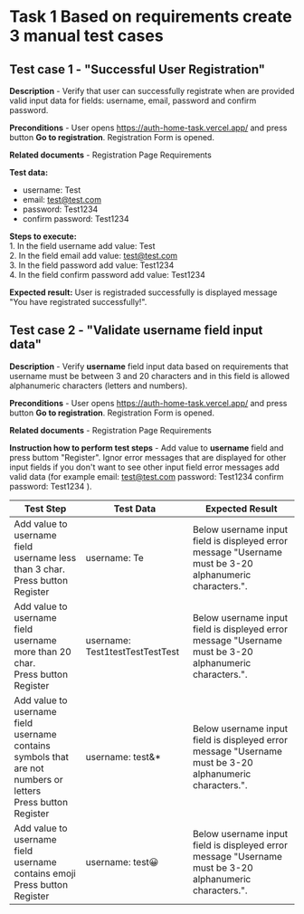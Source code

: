 # Task 1 Based on requirements create 3 manual test cases
## Test case 1 - "Successful User Registration" 
**Description** - Verify that user can successfully registrate when are provided valid input data for fields: username, email, password and confirm password.  

**Preconditions** - User opens https://auth-home-task.vercel.app/ and press button **Go to registration**. Registration Form is opened.  

**Related documents** - Registration Page Requirements  

**Test data:**
- username: Test
- email: test@test.com
- password: Test1234
- confirm password: Test1234
  
**Steps to execute:**  
	1. In the field username add value: Test  
  	2. In the field email add value: test@test.com  
     	3. In the field password add value: Test1234  
       	4. In the field confirm password add value: Test1234  
	
**Expected result:** User is registraded successfully is displayed message "You have registrated successfully!".  

## Test case 2 - "Validate username field input data"  
**Description** - Verify **username** field input data based on requirements that username must be between 3 and 20 characters and in this field is allowed alphanumeric characters (letters and numbers).  

**Preconditions** - User opens https://auth-home-task.vercel.app/ and press button **Go to registration**. Registration Form is opened.  

**Related documents** - Registration Page Requirements  

**Instruction how to perform test steps** - Add value to **username** field and press buttom "Register". Ignor error messages that are displayed for other input fields if you don't want to see other input field error messages add valid data (for example email: test@test.com  password: Test1234  confirm password: Test1234 ).  

|**Test Step**                                                     | **Test Data**                   | **Expected Result**                                                                                      |   
|------------------------------------------------------------------|---------------------------------|----------------------------------------------------------------------------------------------------------|
|Add value to username field<br> username less than 3 char. <br>Press button Register | username: Te   |Below username input field is displeyed error message "Username must be 3-20 alphanumeric characters.".   |
|Add value to username field<br> username more than 20 char. <br>Press button Register| username: Test1testTestTestTest |Below username input field is displeyed error message "Username must be 3-20 alphanumeric characters.".   |
|Add value to username field<br> username contains symbols that are not numbers or letters <br>Press button Register | username: test&*  |Below username input field is displeyed error message "Username must be 3-20 alphanumeric characters.".   |
|Add value to username field<br> username contains emoji <br>Press button Register | username: test😀  |Below username input field is displeyed error message "Username must be 3-20 alphanumeric characters.".   |  



